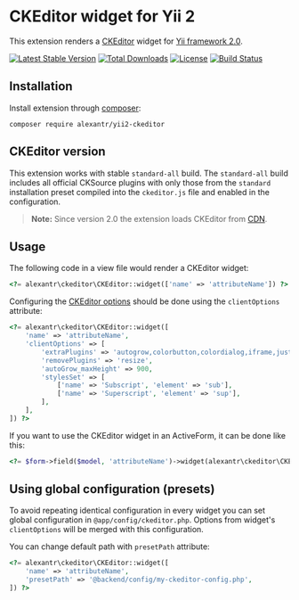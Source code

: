 # CKEditor widget for Yii 2

This extension renders a [CKEditor](http://ckeditor.com/) widget for [Yii framework 2.0](http://www.yiiframework.com).

[![Latest Stable Version](https://img.shields.io/packagist/v/alexantr/yii2-ckeditor.svg)](https://packagist.org/packages/alexantr/yii2-ckeditor)
[![Total Downloads](https://img.shields.io/packagist/dt/alexantr/yii2-ckeditor.svg)](https://packagist.org/packages/alexantr/yii2-ckeditor)
[![License](https://img.shields.io/github/license/alexantr/yii2-ckeditor.svg)](https://raw.githubusercontent.com/alexantr/yii2-ckeditor/master/LICENSE)
[![Build Status](https://travis-ci.org/alexantr/yii2-ckeditor.svg?branch=master)](https://travis-ci.org/alexantr/yii2-ckeditor)

## Installation

Install extension through [composer](http://getcomposer.org/):

```
composer require alexantr/yii2-ckeditor
```

## CKEditor version

This extension works with stable `standard-all` build. The `standard-all` build includes all official CKSource
plugins with only those from the `standard` installation preset compiled into the `ckeditor.js` file and
enabled in the configuration.

> **Note:** Since version 2.0 the extension loads CKEditor from [CDN](https://cdn.ckeditor.com/).

## Usage

The following code in a view file would render a CKEditor widget:

```php
<?= alexantr\ckeditor\CKEditor::widget(['name' => 'attributeName']) ?>
```

Configuring the [CKEditor options](http://docs.ckeditor.com/#!/api/CKEDITOR.config) should be done
using the `clientOptions` attribute:

```php
<?= alexantr\ckeditor\CKEditor::widget([
    'name' => 'attributeName',
    'clientOptions' => [
        'extraPlugins' => 'autogrow,colorbutton,colordialog,iframe,justify,showblocks',
        'removePlugins' => 'resize',
        'autoGrow_maxHeight' => 900,
        'stylesSet' => [
            ['name' => 'Subscript', 'element' => 'sub'],
            ['name' => 'Superscript', 'element' => 'sup'],
        ],
    ],
]) ?>
```

If you want to use the CKEditor widget in an ActiveForm, it can be done like this:

```php
<?= $form->field($model, 'attributeName')->widget(alexantr\ckeditor\CKEditor::className()) ?>
```

## Using global configuration (presets)

To avoid repeating identical configuration in every widget you can set global configuration in
`@app/config/ckeditor.php`. Options from widget's `clientOptions` will be merged with this configuration.

You can change default path with `presetPath` attribute:

```php
<?= alexantr\ckeditor\CKEditor::widget([
    'name' => 'attributeName',
    'presetPath' => '@backend/config/my-ckeditor-config.php',
]) ?>
```
